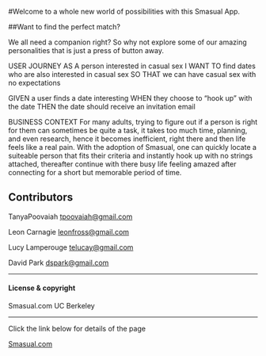 #Welcome to a whole new world of possibilities with this Smasual App.


##Want to find the perfect match?

We all need a companion right? So why not explore some of our amazing personalities that is just a press of button away.

USER JOURNEY 
AS A person interested in casual sex
I WANT TO find dates who are also interested in casual sex
SO THAT we can have casual sex with no expectations


GIVEN a user finds a date interesting
WHEN they choose to “hook up” with the date
THEN the date should receive an invitation email


BUSINESS CONTEXT For many adults, trying to figure out if a person is right for them can sometimes be quite a task, it takes too much time, planning, and even research, hence it becomes inefficient, right there and then life feels like a real pain. With the adoption of Smasual, one can quickly locate a suiteable person that fits their criteria and instantly hook up with no strings attached, thereafter continue with there busy life feeling amazed after connecting for a short but memorable period of time.


## Contributors

TanyaPoovaiah <tpoovaiah@gmail.com>

Leon Carnagie <leonfross@gmail.com>

Lucy Lamperouge <telucay@gmail.com>

David Park <dspark@gmail.com>

---

#### License & copyright

Smasual.com UC Berkeley

---

Click the link below for details of the page

[Smasual.com](https://github.com/TheeLucyfer/Group-Project-2)
